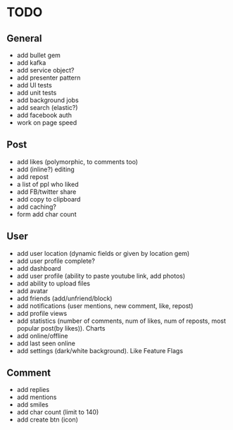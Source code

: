 # TODO

## General
- add bullet gem
- add kafka
- add service object?
- add presenter pattern
- add UI tests
- add unit tests
- add background jobs
- add search (elastic?)
- add facebook auth
- work on page speed

## Post
- add likes (polymorphic, to comments too)
- add (inline?) editing
- add repost
- a list of ppl who liked
- add FB/twitter share
- add copy to clipboard
- add caching?
- form add char count


## User
- add user location (dynamic fields or given by location gem)
- add user profile complete?
- add dashboard
- add user profile (ability to paste youtube link, add photos)
- add ability to upload files
- add avatar
- add friends (add/unfriend/block)
- add notifications (user mentions, new comment, like, repost)
- add profile views
- add statistics (number of comments, num of likes, num of reposts, most popular post(by likes)). Charts
- add online/offline
- add last seen online
- add settings (dark/white background). Like Feature Flags


## Comment
- add replies
- add mentions
- add smiles
- add char count (limit to 140)
- add create btn (icon)
